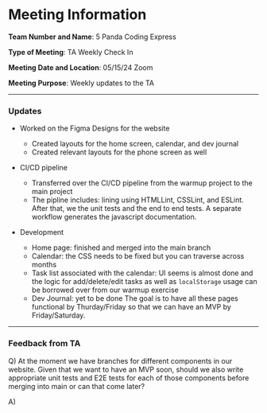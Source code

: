 # Meeting Information
**Team Number and Name**: 5 Panda Coding Express

**Type of Meeting**: TA Weekly Check In

 **Meeting Date and Location**: 05/15/24 Zoom

**Meeting Purpose**: Weekly updates to the TA

---
### Updates
- Worked on the Figma Designs for the website
    - Created layouts for the home screen, calendar, and dev journal
    - Created relevant layouts for the phone screen as well
 
- CI/CD pipeline
  - Transferred over the CI/CD pipeline from the warmup project to the main project
  - The pipline includes: lining using HTMLLint, CSSLint, and ESLint. After that, we the unit tests and the end to end tests. A separate workflow generates the javascript documentation.
 
- Development
  - Home page: finished and merged into the main branch
  - Calendar: the CSS needs to be fixed but you can traverse across months
  - Task list associated with the calendar: UI seems is almost done and the logic for add/delete/edit tasks as well as `localStorage` usage can be borrowed over from our warmup exercise
  - Dev Journal: yet to be done
The goal is to have all these pages functional by Thurday/Friday so that we can have an MVP by Friday/Saturday.


---
### Feedback from TA

Q) At the moment we have branches for different components in our website. Given that we want to have an MVP soon, should we also write appropriate unit tests and E2E tests for each of those components before merging into main or can that come later?

A) 
